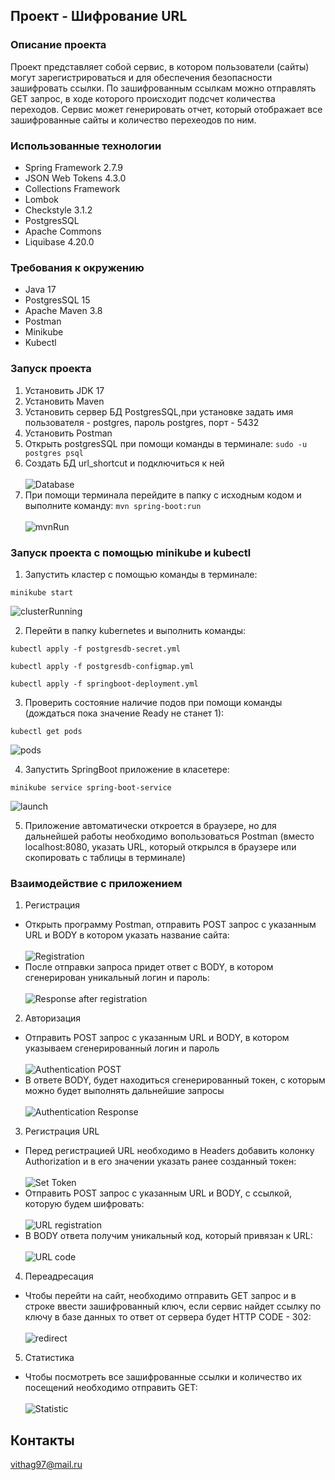 ## Проект - Шифрование URL

### Описание проекта

Проект представляет собой сервис, в котором пользователи (сайты) могут зарегистрироваться 
и для обеспечения безопасности зашифровать ссылки. По зашифрованным ссылкам можно отправлять GET запрос, в ходе 
которого происходит подсчет количества переходов. Сервис может генерировать отчет, который отображает все зашифрованные
сайты и количество перехеодов по ним.

### Использованные технологии
* Spring Framework 2.7.9
* JSON Web Tokens 4.3.0
* Collections Framework
* Lombok
* Checkstyle 3.1.2
* PostgresSQL
* Apache Commons
* Liquibase 4.20.0

### Требования к окружению
* Java 17
* PostgresSQL 15
* Apache Maven 3.8
* Postman
* Minikube
* Kubectl

### Запуск проекта 

1. Установить JDK 17
2. Установить Maven
3. Установить сервер БД PostgresSQL,при установке задать имя пользователя - postgres, пароль postgres, порт - 5432
4. Установить Postman
5. Открыть postgresSQL при помощи команды в терминале:
   ``sudo -u postgres psql``
6. Создать БД url_shortcut и подключиться к ней <br><br>
![Database](files/createDataBase.png)
7. При помощи терминала перейдите в папку с исходным кодом и выполните команду: ``mvn spring-boot:run`` <br><br>
![mvnRun](files/mvnRun.png)

### Запуск проекта с помощью minikube и kubectl

1. Запустить кластер с помощью команды в терминале:
```shell
minikube start
```
![clusterRunning](files/minikub.png)

2. Перейти в папку kubernetes и выполнить команды:
```shell
kubectl apply -f postgresdb-secret.yml
```
``` shell
kubectl apply -f postgresdb-configmap.yml
```
```shell
kubectl apply -f springboot-deployment.yml 
```
3. Проверить состояние наличие подов при помощи команды (дождаться пока значение Ready не станет 1):
```shell
kubectl get pods
```
![pods](files/pods.png)

4. Запустить SpringBoot приложение в класетере:
```shell
minikube service spring-boot-service
```
![launch](files/launch.png)

5. Приложение автоматически откроется в браузере, но для дальнейшей 
работы необходимо вопользоваться Postman (вместо localhost:8080, 
указать URL, который открылся в браузере или скопировать с таблицы в терминале)
### Взаимодействие с приложением
 
1. Регистрация 
* Открыть программу Postman, отправить POST запрос с указанным URL и BODY в котором указать название сайта:<br><br>
![Registration](files/registration.png)
* После отправки запроса придет ответ с BODY, в котором сгенерирован уникальный логин и пароль:<br><br>
![Response after registration](files/RegResponse.png)

2. Авторизация
* Отправить POST запрос с указанным URL и BODY, в котором указываем сгенерированный логин и пароль<br><br>
![Authentication POST](files/authPost.png)
* В ответе BODY, будет находиться сгенерированный токен, с которым можно будет выполнять дальнейшие запросы<br><br>
![Authentication Response](files/authResponse.png)

3. Регистрация URL
* Перед регистрацией URL необходимо в Headers добавить колонку Authorization и в его значении указать ранее 
созданный токен:<br><br>
![Set Token](files/setToken.png)
* Отправить POST запрос с указанным URL и BODY, с ссылкой, которую будем шифровать:<br><br>
![URL registration](files/convertUrl.png)
* В BODY ответа получим уникальный код, который привязан к URL:<br><br>
![URL code](files/urlCode.png)

4. Переадресация
* Чтобы перейти на сайт, необходимо отправить GET запрос и в строке ввести зашифрованный ключ, если сервис найдет
ссылку по ключу в базе данных то ответ от сервера будет HTTP CODE - 302:<br><br>
![redirect](files/redirect.png)

5. Статистика 
* Чтобы посмотреть все зашифрованные ссылки и количество их посещений необходимо отправить 
GET:<br><br>
![Statistic](files/statistic.png)

## Контакты
vithag97@mail.ru<br>

